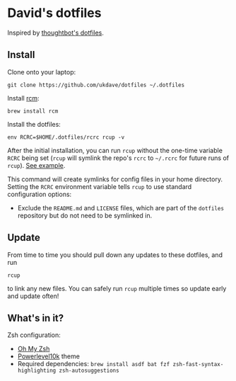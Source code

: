 # David's dotfiles

Inspired by [thoughtbot's dotfiles](https://github.com/thoughtbot/dotfiles).


## Install

Clone onto your laptop:

    git clone https://github.com/ukdave/dotfiles ~/.dotfiles

Install [rcm](https://github.com/thoughtbot/rcm):

    brew install rcm

Install the dotfiles:

    env RCRC=$HOME/.dotfiles/rcrc rcup -v

After the initial installation, you can run `rcup` without the one-time variable
`RCRC` being set (`rcup` will symlink the repo's `rcrc` to `~/.rcrc` for future
runs of `rcup`). [See example](https://github.com/ukdave/dotfiles/blob/master/rcrc).

This command will create symlinks for config files in your home directory.
Setting the `RCRC` environment variable tells `rcup` to use standard
configuration options:

* Exclude the `README.md` and `LICENSE` files, which are part of
  the `dotfiles` repository but do not need to be symlinked in.


## Update

From time to time you should pull down any updates to these dotfiles, and run

    rcup

to link any new files. You can safely run `rcup` multiple times so update early
and update often!


## What's in it?

Zsh configuration:

  * [Oh My Zsh](https://ohmyz.sh/)
  * [Powerlevel10k](https://github.com/romkatv/powerlevel10k) theme
  * Required dependencies: `brew install asdf bat fzf zsh-fast-syntax-highlighting zsh-autosuggestions`
